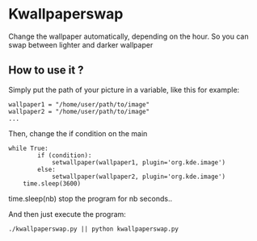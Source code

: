# Kwallpaperswap
Change the wallpaper automatically, depending on the hour. So you can swap between lighter and darker wallpaper

## How to use it ?
Simply put the path of your picture in a variable, like this for example:
```
wallpaper1 = "/home/user/path/to/image"
wallpaper2 = "/home/user/path/to/image"
...
```
Then, change the if condition on the main
```
while True:
        if (condition):
            setwallpaper(wallpaper1, plugin='org.kde.image')
        else:
            setwallpaper(wallpaper2, plugin='org.kde.image')
    time.sleep(3600)
```
time.sleep(nb) stop the program for nb seconds..

And then just execute the program:
```
./kwallpaperswap.py || python kwallpaperswap.py
```